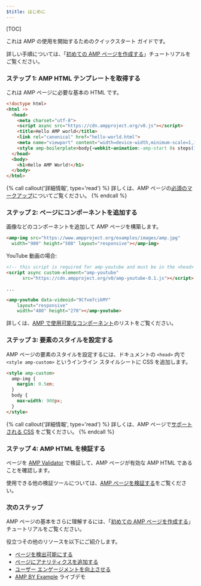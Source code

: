 ```yaml
---
$title: はじめに
---
```

[TOC]

これは AMP の使用を開始するためのクイックスタート ガイドです。

詳しい手順については、「[初めての AMP ページを作成する](/ja/docs/fundamentals/create.html)」チュートリアルをご覧ください。

### ステップ 1: AMP HTML テンプレートを取得する

これは AMP ページに必要な基本の HTML です。

```html
<!doctype html>
<html ⚡>
  <head>
    <meta charset="utf-8">
    <script async src="https://cdn.ampproject.org/v0.js"></script>
    <title>Hello AMP world</title>
    <link rel="canonical" href="hello-world.html">
    <meta name="viewport" content="width=device-width,minimum-scale=1,initial-scale=1">
    <style amp-boilerplate>body{-webkit-animation:-amp-start 8s steps(1,end) 0s 1 normal both;-moz-animation:-amp-start 8s steps(1,end) 0s 1 normal both;-ms-animation:-amp-start 8s steps(1,end) 0s 1 normal both;animation:-amp-start 8s steps(1,end) 0s 1 normal both}@-webkit-keyframes -amp-start{from{visibility:hidden}to{visibility:visible}}@-moz-keyframes -amp-start{from{visibility:hidden}to{visibility:visible}}@-ms-keyframes -amp-start{from{visibility:hidden}to{visibility:visible}}@-o-keyframes -amp-start{from{visibility:hidden}to{visibility:visible}}@keyframes -amp-start{from{visibility:hidden}to{visibility:visible}}</style><noscript><style amp-boilerplate>body{-webkit-animation:none;-moz-animation:none;-ms-animation:none;animation:none}</style></noscript>
  </head>
  <body>
    <h1>Hello AMP World!</h1>
  </body>
</html>
```

{% call callout('詳細情報', type='read') %}
詳しくは、AMP ページの[必須のマークアップ](/ja/docs/fundamentals/spec.html#required-markup)についてご覧ください。
{% endcall %}

### ステップ 2: ページにコンポーネントを追加する

画像などのコンポーネントを追加して AMP ページを構築します。

```html
<amp-img src="https://www.ampproject.org/examples/images/amp.jpg"
  width="900" height="508" layout="responsive"></amp-img>
```

YouTube 動画の場合:

```html
<!-- this script is required for amp-youtube and must be in the <head> section  -->
<script async custom-element="amp-youtube"
      src="https://cdn.ampproject.org/v0/amp-youtube-0.1.js"></script>

...

<amp-youtube data-videoid="9Cfxm7cikMY"
    layout="responsive"
    width="480" height="270"></amp-youtube>
```

詳しくは、[AMP で使用可能なコンポーネント](/ja/docs/reference/components.html)のリストをご覧ください。

### ステップ 3: 要素のスタイルを設定する

AMP ページの要素のスタイルを設定するには、ドキュメントの `<head>` 内で `<style amp-custom>` というインライン スタイルシートに CSS を追加します。

```html
<style amp-custom>
  amp-img {
    margin: 0.5em;
  }
  body {
    max-width: 900px;
  }
</style>
```

{% call callout('詳細情報', type='read') %}
詳しくは、AMP ページで[サポートされる CSS](/ja/docs/design/responsive/style_pages.html) をご覧ください。
{% endcall %}

### ステップ 4: AMP HTML を検証する

ページを [AMP Validator](https://validator.ampproject.org/) で検証して、AMP ページが有効な AMP HTML であることを確認します。

使用できる他の検証ツールについては、[AMP ページを検証する](/ja/docs/fundamentals/validate.html)をご覧ください。

### 次のステップ

AMP ページの基本をさらに理解するには、「[初めての AMP ページを作成する](/ja/docs/tutorials/create.html)」チュートリアルをご覧ください。

役立つその他のリソースを以下にご紹介します。

* [ページを検出可能にする](/ja/docs/fundamentals/discovery.html)
* [ページにアナリティクスを追加する](/ja/docs/analytics/analytics_amp.html)
* [ユーザー エンゲージメントを向上させる](/ja/docs/fundamentals/engagement.html)
* [AMP BY Example](https://ampbyexample.com/) ライブデモ
 
 
